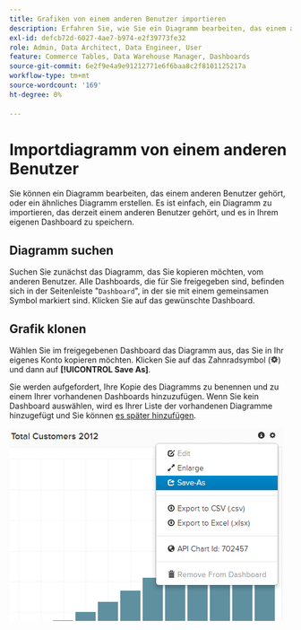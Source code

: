 ```yaml
---
title: Grafiken von einem anderen Benutzer importieren
description: Erfahren Sie, wie Sie ein Diagramm bearbeiten, das einem anderen Benutzer gehört, oder ein ähnliches Diagramm erstellen.
exl-id: defcb72d-6027-4ae7-b974-e2f39773fe32
role: Admin, Data Architect, Data Engineer, User
feature: Commerce Tables, Data Warehouse Manager, Dashboards
source-git-commit: 6e2f9e4a9e91212771e6f6baa8c2f8101125217a
workflow-type: tm+mt
source-wordcount: '169'
ht-degree: 0%

---
```


# Importdiagramm von einem anderen Benutzer

Sie können ein Diagramm bearbeiten, das einem anderen Benutzer gehört, oder ein ähnliches Diagramm erstellen. Es ist einfach, ein Diagramm zu importieren, das derzeit einem anderen Benutzer gehört, und es in Ihrem eigenen Dashboard zu speichern.

## Diagramm suchen

Suchen Sie zunächst das Diagramm, das Sie kopieren möchten, vom anderen Benutzer. Alle Dashboards, die für Sie freigegeben sind, befinden sich in der Seitenleiste &quot;`Dashboard`&quot;, in der sie mit einem gemeinsamen Symbol markiert sind. Klicken Sie auf das gewünschte Dashboard.

## Grafik klonen

Wählen Sie im freigegebenen Dashboard das Diagramm aus, das Sie in Ihr eigenes Konto kopieren möchten. Klicken Sie auf das Zahnradsymbol (![](../../assets/gear-icon.png)) und dann auf **[!UICONTROL Save As]**.

Sie werden aufgefordert, Ihre Kopie des Diagramms zu benennen und zu einem Ihrer vorhandenen Dashboards hinzuzufügen. Wenn Sie kein Dashboard auswählen, wird es Ihrer Liste der vorhandenen Diagramme hinzugefügt und Sie können [es später hinzufügen](../../data-user/dashboards/add-charts-dashboard.md).

![Kunden insgesamt](../../assets/total-customers.png)

